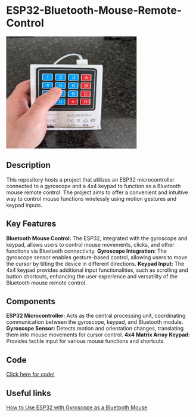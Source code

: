 # ESP32-Bluetooth-Mouse-Remote-Control

<img src="images/Mouse_remote_control.jpg" alt="Mouse remote control" style="width:350px;height:300px;">

## Description

This repository hosts a project that utilizes an ESP32 microcontroller connected to a gyroscope and a 4x4 keypad to function as a Bluetooth mouse remote control. The project aims to offer a convenient and intuitive way to control mouse functions wirelessly using motion gestures and keypad inputs.

## Key Features

**Bluetooth Mouse Control:** The ESP32, integrated with the gyroscope and keypad, allows users to control mouse movements, clicks, and other functions via Bluetooth connectivity.
**Gyroscope Integration:** The gyroscope sensor enables gesture-based control, allowing users to move the cursor by tilting the device in different directions.
**Keypad Input:** The 4x4 keypad provides additional input functionalities, such as scrolling and button shortcuts, enhancing the user experience and versatility of the Bluetooth mouse remote control.

## Components

**ESP32 Microcontroller:** Acts as the central processing unit, coordinating communication between the gyroscope, keypad, and Bluetooth module.
**Gyroscope Sensor:** Detects motion and orientation changes, translating them into mouse movements for cursor control.
**4x4 Matrix Array Keypad:** Provides tactile input for various mouse functions and shortcuts.

## Code

[Click here for code!](Mouse_remote_control.ino)

## Useful links

[How to Use ESP32 with Gyroscope as a Bluetooth Mouse](https://diy-project.tistory.com/147)
